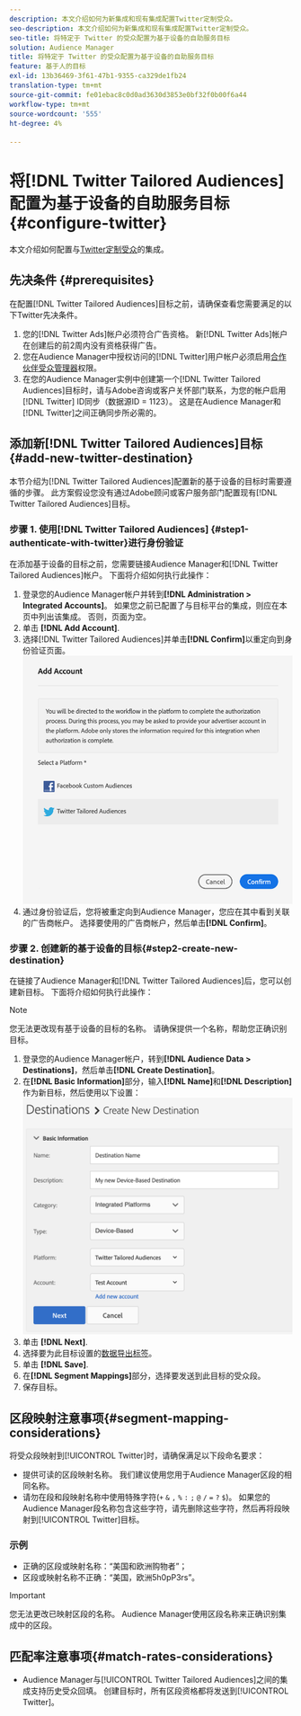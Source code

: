 ```yaml
---
description: 本文介绍如何为新集成和现有集成配置Twitter定制受众。
seo-description: 本文介绍如何为新集成和现有集成配置Twitter定制受众。
seo-title: 将特定于 Twitter 的受众配置为基于设备的自助服务目标
solution: Audience Manager
title: 将特定于 Twitter 的受众配置为基于设备的自助服务目标
feature: 基于人的目标
exl-id: 13b36469-3f61-47b1-9355-ca329de1fb24
translation-type: tm+mt
source-git-commit: fe01ebac8c0d0ad3630d3853e0bf32f0b00f6a44
workflow-type: tm+mt
source-wordcount: '555'
ht-degree: 4%

---
```


# 将[!DNL Twitter Tailored Audiences]配置为基于设备的自助服务目标{#configure-twitter}

本文介绍如何配置与[Twitter定制受众](https://business.twitter.com/en/targeting/tailored-audiences.html)的集成。

## 先决条件 {#prerequisites}

在配置[!DNL Twitter Tailored Audiences]目标之前，请确保查看您需要满足的以下Twitter先决条件。

1. 您的[!DNL Twitter Ads]帐户必须符合广告资格。 新[!DNL Twitter Ads]帐户在创建后的前2周内没有资格获得广告。
2. 您在Audience Manager中授权访问的[!DNL Twitter]用户帐户必须启用[合作伙伴受众管理器](https://business.twitter.com/en/help/troubleshooting/multi-user-login-faq.html#accesslevels)权限。
3. 在您的Audience Manager实例中创建第一个[!DNL Twitter Tailored Audiences]目标时，请与Adobe咨询或客户关怀部门联系，为您的帐户启用[!DNL Twitter] ID同步（数据源ID = 1123）。 这是在Audience Manager和[!DNL Twitter]之间正确同步所必需的。

## 添加新[!DNL Twitter Tailored Audiences]目标{#add-new-twitter-destination}

本节介绍为[!DNL Twitter Tailored Audiences]配置新的基于设备的目标时需要遵循的步骤。 此方案假设您没有通过Adobe顾问或客户服务部门配置现有[!DNL Twitter Tailored Audiences]目标。

### 步骤 1. 使用[!DNL Twitter Tailored Audiences] {#step1-authenticate-with-twitter}进行身份验证

在添加基于设备的目标之前，您需要链接Audience Manager和[!DNL Twitter Tailored Audiences]帐户。 下面将介绍如何执行此操作：

1. 登录您的Audience Manager帐户并转到&#x200B;**[!DNL Administration > Integrated Accounts]**。 如果您之前已配置了与目标平台的集成，则应在本页中列出该集成。 否则，页面为空。
1. 单击 **[!DNL Add Account]**.
1. 选择[!DNL Twitter Tailored Audiences]并单击&#x200B;**[!DNL Confirm]**&#x200B;以重定向到身份验证页面。                     ![集成平台](assets/dbd-integrated-platforms.png)
1. 通过身份验证后，您将被重定向到Audience Manager，您应在其中看到关联的广告商帐户。 选择要使用的广告商帐户，然后单击&#x200B;**[!DNL Confirm]**。

### 步骤 2. 创建新的基于设备的目标{#step2-create-new-destination}

在链接了Audience Manager和[!DNL Twitter Tailored Audiences]后，您可以创建新目标。 下面将介绍如何执行此操作：

>[!NOTE]
>
>您无法更改现有基于设备的目标的名称。 请确保提供一个名称，帮助您正确识别目标。

1. 登录您的Audience Manager帐户，转到&#x200B;**[!DNL Audience Data > Destinations]**，然后单击&#x200B;**[!DNL Create Destination]**。
1. 在&#x200B;**[!DNL Basic Information]**&#x200B;部分，输入&#x200B;**[!DNL Name]**&#x200B;和&#x200B;**[!DNL Description]**&#x200B;作为新目标，然后使用以下设置：![setup](assets/dbd-new-basic.png)
1. 单击 **[!DNL Next]**.
1. 选择要为此目标设置的[数据导出标签](/help/using/features/data-export-controls.md#controls-labels)。
1. 单击 **[!DNL Save]**.
1. 在&#x200B;**[!DNL Segment Mappings]**&#x200B;部分，选择要发送到此目标的受众段。
1. 保存目标。

## 区段映射注意事项{#segment-mapping-considerations}

将受众段映射到[!UICONTROL Twitter]时，请确保满足以下段命名要求：

* 提供可读的区段映射名称。 我们建议使用您用于Audience Manager区段的相同名称。
* 请勿在段和段映射名称中使用特殊字符(`+` `&` `,` `%` `:` `;` `@` `/` `=` `?` `$`)。 如果您的Audience Manager段名称包含这些字符，请先删除这些字符，然后再将段映射到[!UICONTROL Twitter]目标。

### 示例

* 正确的区段或映射名称：“美国和欧洲购物者”；
* 区段或映射名称不正确：“美国，欧洲5h0pP3rs”。

>[!IMPORTANT]
>
>您无法更改已映射区段的名称。 Audience Manager使用区段名称来正确识别集成中的区段。

## 匹配率注意事项{#match-rates-considerations}

* Audience Manager与[!UICONTROL Twitter Tailored Audiences]之间的集成支持历史受众回填。 创建目标时，所有区段资格都将发送到[!UICONTROL Twitter]。
